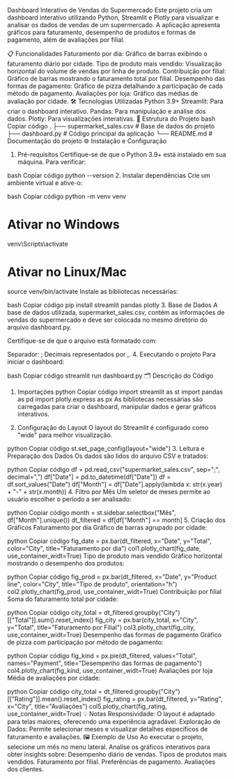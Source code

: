 Dashboard Interativo de Vendas do Supermercado
Este projeto cria um dashboard interativo utilizando Python, Streamlit e Plotly para visualizar e analisar os dados de vendas de um supermercado. A aplicação apresenta gráficos para faturamento, desempenho de produtos e formas de pagamento, além de avaliações por filial.

📋 Funcionalidades
Faturamento por dia: Gráfico de barras exibindo o faturamento diário por cidade.
Tipo de produto mais vendido: Visualização horizontal do volume de vendas por linha de produto.
Contribuição por filial: Gráfico de barras mostrando o faturamento total por filial.
Desempenho das formas de pagamento: Gráfico de pizza detalhando a participação de cada método de pagamento.
Avaliações por loja: Gráfico das médias de avaliação por cidade.
🛠️ Tecnologias Utilizadas
Python 3.9+
Streamlit: Para criar o dashboard interativo.
Pandas: Para manipulação e análise dos dados.
Plotly: Para visualizações interativas.
📂 Estrutura do Projeto
bash
Copiar código
.
├── supermarket_sales.csv    # Base de dados do projeto
├── dashboard.py             # Código principal da aplicação
└── README.md                # Documentação do projeto
⚙️ Instalação e Configuração
1. Pré-requisitos
Certifique-se de que o Python 3.9+ está instalado em sua máquina. Para verificar:

bash
Copiar código
python --version
2. Instalar dependências
Crie um ambiente virtual e ative-o:

bash
Copiar código
python -m venv venv
# Ativar no Windows
venv\Scripts\activate
# Ativar no Linux/Mac
source venv/bin/activate
Instale as bibliotecas necessárias:

bash
Copiar código
pip install streamlit pandas plotly
3. Base de Dados
A base de dados utilizada, supermarket_sales.csv, contém as informações de vendas do supermercado e deve ser colocada no mesmo diretório do arquivo dashboard.py.

Certifique-se de que o arquivo está formatado com:

Separador: ;
Decimais representados por ,.
4. Executando o projeto
Para iniciar o dashboard:

bash
Copiar código
streamlit run dashboard.py
🗂️ Descrição do Código
1. Importações
python
Copiar código
import streamlit as st
import pandas as pd
import plotly.express as px
As bibliotecas necessárias são carregadas para criar o dashboard, manipular dados e gerar gráficos interativos.

2. Configuração do Layout
O layout do Streamlit é configurado como "wide" para melhor visualização.

python
Copiar código
st.set_page_config(layout="wide")
3. Leitura e Preparação dos Dados
Os dados são lidos do arquivo CSV e tratados:

python
Copiar código
df = pd.read_csv("supermarket_sales.csv", sep=";", decimal=",")
df["Date"] = pd.to_datetime(df["Date"])
df = df.sort_values("Date")
df["Month"] = df["Date"].apply(lambda x: str(x.year) + "-" + str(x.month))
4. Filtro por Mês
Um seletor de meses permite ao usuário escolher o período a ser analisado:

python
Copiar código
month = st.sidebar.selectbox("Mês", df["Month"].unique())
dt_filtered = df[df["Month"] == month]
5. Criação dos Gráficos
Faturamento por dia
Gráfico de barras agrupado por cidade:

python
Copiar código
fig_date = px.bar(dt_filtered, x="Date", y="Total", color="City", title="Faturamento por dia")
col1.plotly_chart(fig_date, use_container_widt=True)
Tipo de produto mais vendido
Gráfico horizontal mostrando o desempenho dos produtos:

python
Copiar código
fig_prod = px.bar(dt_filtered, x="Date", y="Product line", color="City", title="Tipo de produto", orientation="h")
col2.plotly_chart(fig_prod, use_container_widt=True)
Contribuição por filial
Soma do faturamento total por cidade:

python
Copiar código
city_total = dt_filtered.groupby("City")[["Total"]].sum().reset_index()
fig_city = px.bar(city_total, x="City", y="Total", title="Faturamento por Filial")
col3.plotly_chart(fig_city, use_container_widt=True)
Desempenho das formas de pagamento
Gráfico de pizza com participação por método de pagamento:

python
Copiar código
fig_kind = px.pie(dt_filtered, values="Total", names="Payment", title="Desempenho das formas de pagamento")
col4.plotly_chart(fig_kind, use_container_widt=True)
Avaliações por loja
Média de avaliações por cidade:

python
Copiar código
city_total = dt_filtered.groupby("City")[["Rating"]].mean().reset_index()
fig_rating = px.bar(dt_filtered, y="Rating", x="City", title="Avaliações")
col5.plotly_chart(fig_rating, use_container_widt=True)
💡 Notas
Responsividade: O layout é adaptado para telas maiores, oferecendo uma experiência agradável.
Exploração de Dados: Permite selecionar meses e visualizar detalhes específicos de faturamento e avaliações.
🖼️ Exemplo de Uso
Ao executar o projeto, selecione um mês no menu lateral.
Analise os gráficos interativos para obter insights sobre:
Desempenho diário de vendas.
Tipos de produtos mais vendidos.
Faturamento por filial.
Preferências de pagamento.
Avaliações dos clientes.